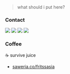 > what should i put here?

### Contact
<a href="https://www.facebook.com/fritslx"><img src="https://img.shields.io/badge/Rivas Frits Sasia-1877F2?style=for-the-badge&logo=facebook&logoColor=white"/></a>
<a href="https://www.instagram.com/fritslx/"><img src="https://img.shields.io/badge/@fritslx%20-%23E4405F.svg?&style=for-the-badge&logo=Instagram&logoColor=white"/></a>
<a href="https://twitter.com/fritslx"><img src="https://img.shields.io/badge/@fritslx%20-%231DA1F2.svg?&style=for-the-badge&logo=Twitter&logoColor=white"/></a>
<a href="https://www.linkedin.com/in/fritssasia"><img src="https://img.shields.io/badge/fritssasia%20-%230077B5.svg?&style=for-the-badge&logo=linkedin&logoColor=white"/></a>

### Coffee
☕ survive juice
- [saweria.co/fritssasia](https://saweria.co/fritssasia)

